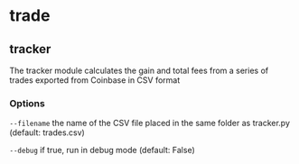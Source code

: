 # trade

## tracker
The tracker module calculates the gain and total fees from a series of trades exported from Coinbase in CSV format

### Options

`--filename` the name of the CSV file placed in the same folder as tracker.py
(default: trades.csv)
    
`--debug`
    if true, run in debug mode
    (default: False)

